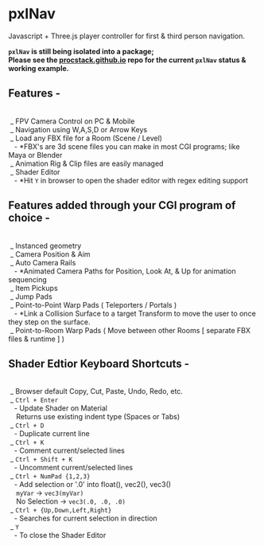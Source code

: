 # pxlNav
Javascript + Three.js player controller for first &amp; third person navigation.

**`pxlNav` is still being isolated into a package;**
<br/>**Please see the [procstack.github.io](https://github.com/ProcStack/procstack.github.io) repo for the current `pxlNav` status &amp; working example.**


## Features -
<br/>&nbsp;\_ FPV Camera Control on PC & Mobile
<br/>&nbsp;\_ Navigation using W,A,S,D or Arrow Keys
<br/>&nbsp;\_ Load any FBX file for a Room (Scene / Level)
<br/>&nbsp;&nbsp;&nbsp;- \*FBX's are 3d scene files you can make in most CGI programs; like Maya or Blender 
<br/>&nbsp;\_ Animation Rig & Clip files are easily managed
<br/>&nbsp;\_ Shader Editor
<br/>&nbsp;&nbsp;&nbsp;- \*Hit `Y` in browser to open the shader editor with regex editing support


## Features added through your CGI program of choice -
<br/>&nbsp;\_ Instanced geometry
<br/>&nbsp;\_ Camera Position & Aim
<br/>&nbsp;\_ Auto Camera Rails
<br/>&nbsp;&nbsp;&nbsp;- \*Animated Camera Paths for Position, Look At, & Up for animation sequencing
<br/>&nbsp;\_ Item Pickups
<br/>&nbsp;\_ Jump Pads
<br/>&nbsp;\_ Point-to-Point Warp Pads ( Teleporters / Portals )
<br/>&nbsp;&nbsp;&nbsp;- \*Link a Collision Surface to a target Transform to move the user to once they step on the surface.
<br/>&nbsp;\_ Point-to-Room Warp Pads ( Move between other Rooms [ separate FBX files & runtime ] )


## Shader Edtior Keyboard Shortcuts -
<br/>&nbsp;\_ Browser default Copy, Cut, Paste, Undo, Redo, etc.
<br/>&nbsp;\_ `Ctrl + Enter`
<br/>&nbsp;&nbsp;&nbsp;- Update Shader on Material
<br/>&nbsp;&nbsp;&nbsp;  Returns use existing indent type (Spaces or Tabs)
<br/>&nbsp;\_ `Ctrl + D`
<br/>&nbsp;&nbsp;&nbsp;- Duplicate current line
<br/>&nbsp;\_ `Ctrl + K`
<br/>&nbsp;&nbsp;&nbsp;- Comment current/selected lines
<br/>&nbsp;\_ `Ctrl + Shift + K`
<br/>&nbsp;&nbsp;&nbsp;- Uncomment current/selected lines
<br/>&nbsp;\_ `Ctrl + NumPad {1,2,3}`
<br/>&nbsp;&nbsp;&nbsp;- Add selection or '.0' into float(), vec2(), vec3()
<br/>&nbsp;&nbsp;&nbsp;  `myVar` -> `vec3(myVar)`
<br/>&nbsp;&nbsp;&nbsp;  No Selection -> `vec3(.0, .0, .0)`
<br/>&nbsp;\_ `Ctrl + {Up,Down,Left,Right}`
<br/>&nbsp;&nbsp;&nbsp;- Searches for current selection in direction
<br/>&nbsp;\_ `Y`
<br/>&nbsp;&nbsp;&nbsp;- To close the Shader Editor